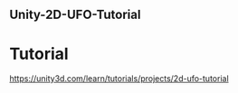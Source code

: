 ## Unity-2D-UFO-Tutorial

# Tutorial
https://unity3d.com/learn/tutorials/projects/2d-ufo-tutorial


